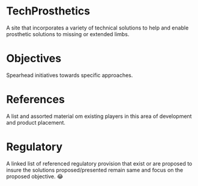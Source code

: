 # TechProsthetics
A site that incorporates a variety of technical solutions to help and enable prosthetic solutions to missing or extended limbs.

# Objectives
Spearhead initiatives towards specific approaches.

# References
A list and assorted material om existing players in this area of development and product placement.

# Regulatory
A linked list of referenced regulatory provision that exist or are proposed to insure the solutions proposed/presented remain same and focus on the proposed objective. :joy:



